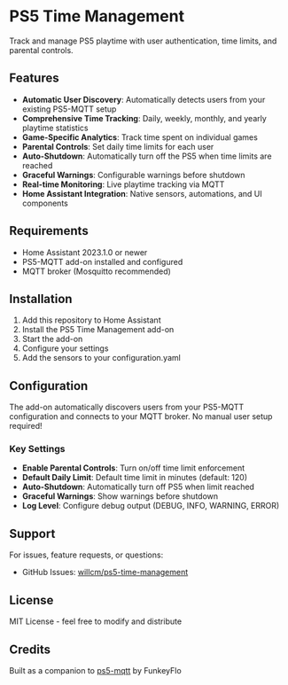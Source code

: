 # PS5 Time Management

Track and manage PS5 playtime with user authentication, time limits, and parental controls.

## Features

- **Automatic User Discovery**: Automatically detects users from your existing PS5-MQTT setup
- **Comprehensive Time Tracking**: Daily, weekly, monthly, and yearly playtime statistics
- **Game-Specific Analytics**: Track time spent on individual games
- **Parental Controls**: Set daily time limits for each user
- **Auto-Shutdown**: Automatically turn off the PS5 when time limits are reached
- **Graceful Warnings**: Configurable warnings before shutdown
- **Real-time Monitoring**: Live playtime tracking via MQTT
- **Home Assistant Integration**: Native sensors, automations, and UI components

## Requirements

- Home Assistant 2023.1.0 or newer
- PS5-MQTT add-on installed and configured
- MQTT broker (Mosquitto recommended)

## Installation

1. Add this repository to Home Assistant
2. Install the PS5 Time Management add-on
3. Start the add-on
4. Configure your settings
5. Add the sensors to your configuration.yaml

## Configuration

The add-on automatically discovers users from your PS5-MQTT configuration and connects to your MQTT broker. No manual user setup required!

### Key Settings

- **Enable Parental Controls**: Turn on/off time limit enforcement
- **Default Daily Limit**: Default time limit in minutes (default: 120)
- **Auto-Shutdown**: Automatically turn off PS5 when limit reached
- **Graceful Warnings**: Show warnings before shutdown
- **Log Level**: Configure debug output (DEBUG, INFO, WARNING, ERROR)

## Support

For issues, feature requests, or questions:
- GitHub Issues: [willcm/ps5-time-management](https://github.com/willcm/ps5-time-management)

## License

MIT License - feel free to modify and distribute

## Credits

Built as a companion to [ps5-mqtt](https://github.com/FunkeyFlo/ps5-mqtt) by FunkeyFlo
